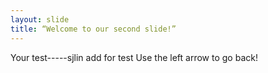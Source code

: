 ```yaml
---
layout: slide
title: “Welcome to our second slide!”
---
```

Your test-----sjlin add for test
Use the left arrow to go back!
